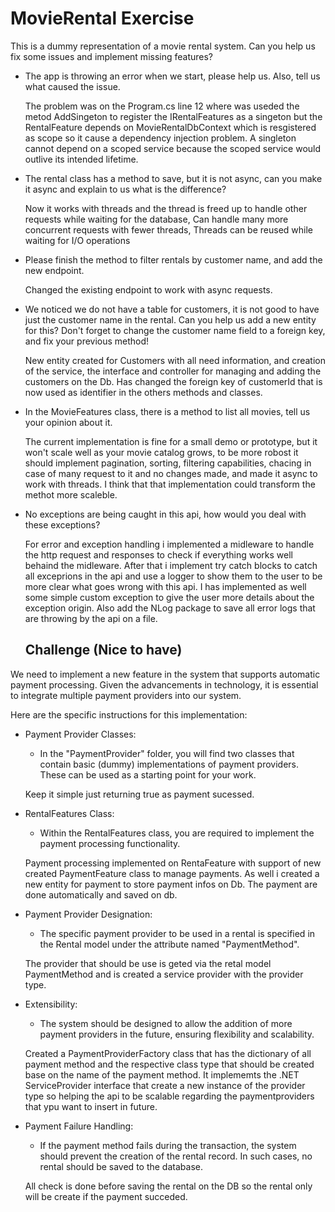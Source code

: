 # MovieRental Exercise

This is a dummy representation of a movie rental system.
Can you help us fix some issues and implement missing features?

 * The app is throwing an error when we start, please help us. Also, tell us what caused the issue.
 
    The problem was on the Program.cs line 12 where was useded the metod AddSingeton to register the IRentalFeatures as a singeton but the RentalFeature depends on MovieRentalDbContext which is resgistered as scope so it cause a dependency injection problem.
    A singleton cannot depend on a scoped service because the scoped service would outlive its intended lifetime.
 
 * The rental class has a method to save, but it is not async, can you make it async and explain to us what is the difference?

    Now it works with threads and the thread is freed up to handle other requests while waiting for the database,
    Can handle many more concurrent requests with fewer threads,
    Threads can be reused while waiting for I/O operations

 * Please finish the method to filter rentals by customer name, and add the new endpoint.
    
    Changed the existing endpoint to work with async requests.
 
 * We noticed we do not have a table for customers, it is not good to have just the customer name in the rental.
   Can you help us add a new entity for this? Don't forget to change the customer name field to a foreign key, and fix your previous method!

    New entity created for Customers with all need information, and creation of the service, the interface and controller for managing and adding the customers on the Db. 
    Has changed the foreign key of customerId  that is now used as identifier in the others methods and classes.
    
    
 * In the MovieFeatures class, there is a method to list all movies, tell us your opinion about it.

    The current implementation is fine for a small demo or prototype, but it won't scale well as your movie catalog grows, 
    to be more robost it should implement pagination, sorting, filtering capabilities, chacing in case of many request to it and no changes made, and made it async to work with threads.
    I think that that implementation could transform the methot more scaleble.
 
 * No exceptions are being caught in this api, how would you deal with these exceptions?
 
    For error and exception handling i implemented a midleware to handle the http request and responses to check if everything works well behaind the midleware.
    After that i implement try catch blocks to catch all exceprions in the api and use a logger to show them to the user to be more clear what goes wrong with this api.
    I has implemented as well some simple custom exception to give the user more details about the exception origin.
    Also add the NLog package to save all error logs that are throwing by the api on a file.


	## Challenge (Nice to have)
We need to implement a new feature in the system that supports automatic payment processing. Given the advancements in technology, it is essential to integrate multiple payment providers into our system.

Here are the specific instructions for this implementation:

* Payment Provider Classes:
    * In the "PaymentProvider" folder, you will find two classes that contain basic (dummy) implementations of payment providers. These can be used as a starting point for your work.
    
    Keep it simple just returning true as payment sucessed.

* RentalFeatures Class:
    * Within the RentalFeatures class, you are required to implement the payment processing functionality.

    Payment processing implemented on RentaFeature with support of new created PaymentFeature class to manage payments.
    As well i created a new entity for payment to store payment infos on Db.
    The payment are done automatically and saved on db.

* Payment Provider Designation:
    * The specific payment provider to be used in a rental is specified in the Rental model under the attribute named "PaymentMethod".

    The provider that should be use is geted via the retal model PaymentMethod and is created a service provider with the provider type.

* Extensibility:
    * The system should be designed to allow the addition of more payment providers in the future, ensuring flexibility and scalability.

    Created a PaymentProviderFactory class that has the dictionary of all payment method and the respective class type that should be created base on the name of the payment method.
    It implememts the .NET ServiceProvider interface that create a new instance of the provider type so helping the api to be scalable regarding the paymentproviders that ypu want to insert in future.
* Payment Failure Handling:
    * If the payment method fails during the transaction, the system should prevent the creation of the rental record. In such cases, no rental should be saved to the database.

    All check is done before saving the rental on the DB so the rental only will be create if the payment succeded.
